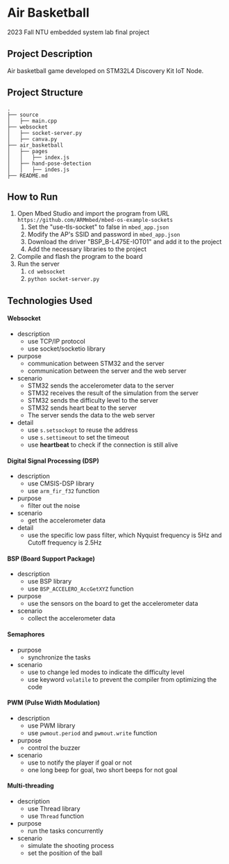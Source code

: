 # Air Basketball
2023 Fall NTU embedded system lab final project

## Project Description
Air basketball game developed on STM32L4 Discovery Kit IoT Node.

## Project Structure
```
.
├── source
│   ├── main.cpp
├── websocket
│   ├── socket-server.py
│   ├── canva.py
├── air_basketball
│   ├── pages
│   │   ├── index.js
│   ├── hand-pose-detection
│   │   ├── indes.js
├── README.md

```

## How to Run
1. Open Mbed Studio and import the program from URL `https://github.com/ARMmbed/mbed-os-example-sockets`
   1. Set the "use-tls-socket" to false in `mbed_app.json`
   2. Modify the AP's SSID and password in `mbed_app.json`
   3. Download the driver "BSP_B-L475E-IOT01" and add it to the project
   4. Add the necessary libraries to the project
2. Compile and flash the program to the board
3. Run the server
   1. `cd websocket`
   2. `python socket-server.py`


## Technologies Used

#### Websocket
- description
  - use TCP/IP protocol
  - use socket/socketio library
- purpose
  - communication between STM32 and the server
  - communication between the server and the web server
- scenario
  - STM32 sends the accelerometer data to the server
  - STM32 receives the result of the simulation from the server
  - STM32 sends the difficulty level to the server
  - STM32 sends heart beat to the server
  - The server sends the data to the web server
- detail
  - use `s.setsockopt` to reuse the address
  - use `s.settimeout` to set the timeout
  - use **heartbeat** to check if the connection is still alive

#### Digital Signal Processing (DSP)
- description
  - use CMSIS-DSP library
  - use `arm_fir_f32` function
- purpose
  - filter out the noise
- scenario
  - get the accelerometer data
- detail
  - use the specific low pass filter, which Nyquist frequency is 5Hz and Cutoff frequency is 2.5Hz

#### BSP (Board Support Package)
- description
  - use BSP library
  - use `BSP_ACCELERO_AccGetXYZ` function
- purpose
  - use the sensors on the board to get the accelerometer data
- scenario
  - collect the accelerometer data

#### Semaphores
- purpose
  - synchronize the tasks
- scenario
  - use to change led modes to indicate the difficulty level
  - use keyword `volatile` to prevent the compiler from optimizing the code

#### PWM (Pulse Width Modulation)
- description
  - use PWM library
  - use `pwmout.period` and `pwmout.write` function
- purpose
  - control the buzzer
- scenario
  - use to notify the player if goal or not
  - one long beep for goal, two short beeps for not goal

#### Multi-threading
- description
  - use Thread library
  - use `Thread` function
- purpose
  - run the tasks concurrently
- scenario
  - simulate the shooting process
  - set the position of the ball